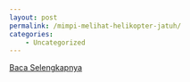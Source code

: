 ```yaml
---
layout: post
permalink: /mimpi-melihat-helikopter-jatuh/
categories:
    - Uncategorized
---
```


[Baca Selengkapnya](/03)